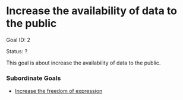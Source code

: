 # Increase the availability of data to the public

Goal ID: 2

Status: ?

This goal is about increase the availability of data to the public.

### Subordinate Goals
- [Increase the freedom of expression](./increase-the-freedom-of-expression.md)
